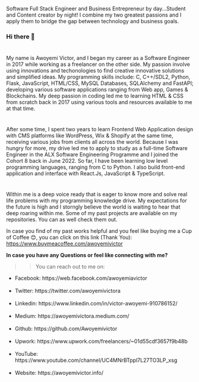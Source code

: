 Software Full Stack Engineer and Business Entrepreneur by day...Student and Content creator by night! I combine my two greatest passions and I apply them to bridge the gap between technology and business goals.

### Hi there 👋

#
My name is Awoyemi Victor, and I began my career as a Software Engineer in 2017 while working as a freelancer on the other side. My passion involve using innovations and techonologies to find creative innovative solutions and simplified ideas. My programming skills include: C, C++/SDL2, Python, Flask, JavaScript, HTML/CSS, MySQL Databases, SQLAlchemy and FastAPI; developing various software applications ranging from Web app, Games & Blockchains. My deep passion in coding led me to learning HTML & CSS from scratch back in 2017 using various tools and resources available to me at that time.
#
After some time, I spent two years to learn Frontend Web Application design with CMS platforms like WordPress, Wix & Shopify at the same time, receiving various jobs from clients all across the world. Because I was hungry for more, my drive led me to apply to study as a full-time Software Engineer in the ALX Software Engineering Programme and I joined the Cohort 8 back in June 2022. So far, I have been learning low level programming languages, ranging from C to Python. I also build front-end application and interface with React.Js, JavaScript & TypeScript.
#
Within me is a deep voice ready that is eager to know more and solve real life problems with my programming knowledge drive. My expectations for the future is high and I storngly believe the world is waiting to hear that deep roaring within me. Some of my past projects are available on my repositories. You can as well check them out.

In case you find of my past works helpful and you feel like buying me a Cup of Coffee 😊, you can click on this link (Thank You): https://www.buymeacoffee.com/awoyemivictor

<b>In case you have any Questions or feel like connecting with me?</b><br>
>> You can reach out to me on:<br>

<ul>
  <li>Facebook: https://web.facebook.com/awoyemiavictor</li><br>
<li>Twitter: https://twitter.com/awoyemivictora</li><br>
<li>Linkedin: https://www.linkedin.com/in/victor-awoyemi-910786152/</li><br>
<li>Medium: https://awoyemivictora.medium.com/</li><br>
<li>Github: https://github.com/Awoyemivictor</li><br>
<li>Upwork: https://www.upwork.com/freelancers/~01d55cdf3657f9b48b</li><br>
<li>YouTube: https://www.youtube.com/channel/UC4MNrBTppl7L27TO3LP_xsg</li><br>
<li>Website: https://awoyemivictor.info/</li><br>
<!--
**Awoyemivictor/Awoyemivictor** is a ✨ _special_ ✨ repository because its `README.md` (this file) appears on your GitHub profile.

Here are some ideas to get you started:

- 🔭 I’m currently working on ...
- 🌱 I’m currently learning ...
- 👯 I’m looking to collaborate on ...
- 🤔 I’m looking for help with ...
- 💬 Ask me about ...
- 📫 How to reach me: ...
- 😄 Pronouns: ...
- ⚡ Fun fact: ...
-->

